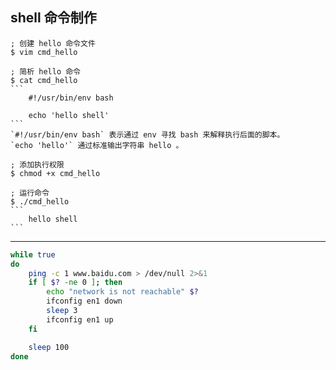 ## shell 命令制作

    ; 创建 hello 命令文件
    $ vim cmd_hello
    
    ; 简析 hello 命令
    $ cat cmd_hello
    ```
        #!/usr/bin/env bash
    
        echo 'hello shell'
    ```
    `#!/usr/bin/env bash` 表示通过 env 寻找 bash 来解释执行后面的脚本。
    `echo 'hello'` 通过标准输出字符串 hello 。    
    
    ; 添加执行权限
    $ chmod +x cmd_hello
    
    ; 运行命令
    $ ./cmd_hello
    ```
        hello shell
    ```
---

```sh
while true
do
    ping -c 1 www.baidu.com > /dev/null 2>&1
    if [ $? -ne 0 ]; then
        echo "network is not reachable" $?
        ifconfig en1 down
        sleep 3
        ifconfig en1 up
    fi

    sleep 100
done
```
